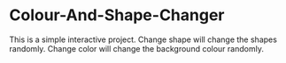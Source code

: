 # Colour-And-Shape-Changer

This is a simple interactive project.
Change shape will change the shapes randomly.
Change color will change the background colour randomly.
